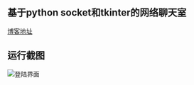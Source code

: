 ## 基于python socket和tkinter的网络聊天室
[博客地址](http://www.huqj.top/article?id=169)

## 运行截图
![登陆界面](http://www.huqj.top/umeditor/jsp/upload/image/20190108/1546922935488062746.png)
